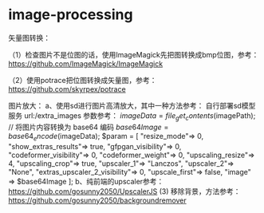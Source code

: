 # image-processing


矢量图转换：

（1）检查图片不是位图的话，使用ImageMagick先把图转换成bmp位图，参考：https://github.com/ImageMagick/ImageMagick

（2）使用potrace把位图转换成矢量图，参考：https://github.com/skyrpex/potrace

图片放大：
 a、使用sd进行图片高清放大，其中一种方法参考：
	自行部署sd模型服务
	url:/extra_images
	参数参考： 
		$imageData = file_get_contents($imagePath);
				// 将图片内容转换为 base64 编码
				$base64Image = base64_encode($imageData);
				$param = [
					"resize_mode"=> 0,
					"show_extras_results"=> true,
					"gfpgan_visibility"=> 0,
					"codeformer_visibility"=> 0,
					"codeformer_weight"=> 0,
					"upscaling_resize"=> 4,
					"upscaling_crop"=> true,
					"upscaler_1"=> "Lanczos",
					"upscaler_2"=> "None",
					"extras_upscaler_2_visibility"=> 0,
					"upscale_first"=> false,
					"image" => $base64Image
				];
  b、纯前端的upscaler参考：https://github.com/gosunny2050/UpscalerJS
(3) 移除背景，方法参考： 
    https://github.com/gosunny2050/backgroundremover
